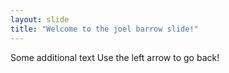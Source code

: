 ```yaml
---
layout: slide
title: "Welcome to the joel barrow slide!"
---
```

Some additional text
Use the left arrow to go back!
